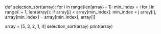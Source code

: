 def selection_sort(array):
  for i in range(len(array) - 1):
    min_index = i
    for j in range(i + 1, len(array)):
      if array[j] < array[min_index]:
        min_index = j
    array[i], array[min_index] = array[min_index], array[i]


array = [5, 3, 2, 1, 4]
selection_sort(array)
print(array)
